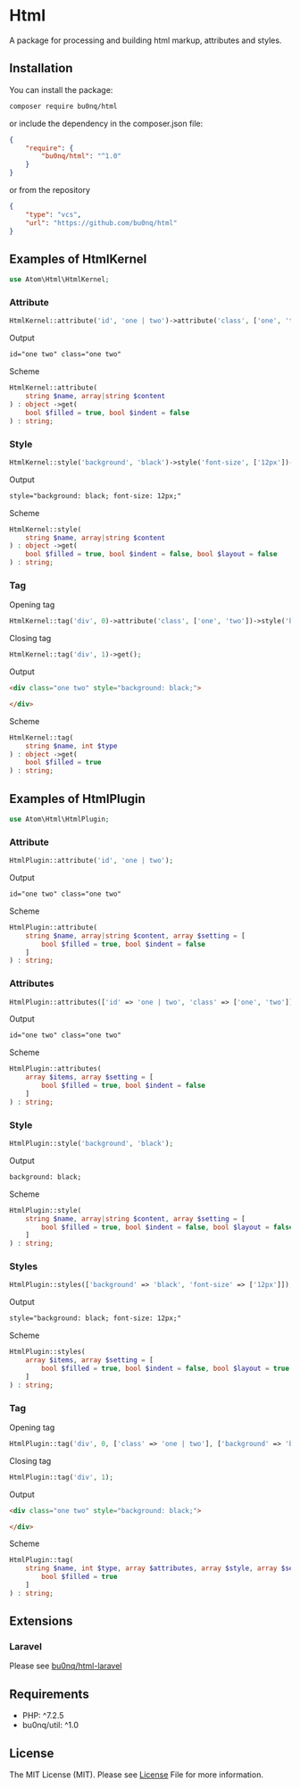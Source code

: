 # Html
A package for processing and building html markup, attributes and styles.

## Installation
You can install the package:

```bash
composer require bu0nq/html
```

or include the dependency in the composer.json file:

```json
{
    "require": {
        "bu0nq/html": "^1.0"
    }
}
```
or from the repository
```json
{
    "type": "vcs",
    "url": "https://github.com/bu0nq/html"
}
```

## Examples of HtmlKernel

```php
use Atom\Html\HtmlKernel;
```

### Attribute
```php
HtmlKernel::attribute('id', 'one | two')->attribute('class', ['one', 'two'])->get();
```
Output
```html
id="one two" class="one two"
```
Scheme
```php
HtmlKernel::attribute(
    string $name, array|string $content
) : object ->get(
    bool $filled = true, bool $indent = false
) : string;
```

### Style
```php
HtmlKernel::style('background', 'black')->style('font-size', ['12px'])->get();
```
Output
```html
style="background: black; font-size: 12px;"
```
Scheme
```php
HtmlKernel::style(
    string $name, array|string $content
) : object ->get(
    bool $filled = true, bool $indent = false, bool $layout = false
) : string;
```

### Tag
Opening tag
```php
HtmlKernel::tag('div', 0)->attribute('class', ['one', 'two'])->style('background', ['black'])->get();
```
Closing tag
```php
HtmlKernel::tag('div', 1)->get();
```
Output
```html
<div class="one two" style="background: black;">

</div>
```
Scheme
```php
HtmlKernel::tag(
    string $name, int $type
) : object ->get(
    bool $filled = true
) : string;
```

## Examples of HtmlPlugin

```php
use Atom\Html\HtmlPlugin;
```

### Attribute
```php
HtmlPlugin::attribute('id', 'one | two');
```
Output
```html
id="one two" class="one two"
```
Scheme
```php
HtmlPlugin::attribute(
    string $name, array|string $content, array $setting = [
        bool $filled = true, bool $indent = false
    ]
) : string;
```

### Attributes
```php
HtmlPlugin::attributes(['id' => 'one | two', 'class' => ['one', 'two']]);
```
Output
```html
id="one two" class="one two"
```
Scheme
```php
HtmlPlugin::attributes(
    array $items, array $setting = [
        bool $filled = true, bool $indent = false
    ]
) : string;
```

### Style
```php
HtmlPlugin::style('background', 'black');
```
Output
```html
background: black;
```
Scheme
```php
HtmlPlugin::style(
    string $name, array|string $content, array $setting = [
        bool $filled = true, bool $indent = false, bool $layout = false
    ]
) : string;
```

### Styles
```php
HtmlPlugin::styles(['background' => 'black', 'font-size' => ['12px']]);
```
Output
```html
style="background: black; font-size: 12px;"
```
Scheme
```php
HtmlPlugin::styles(
    array $items, array $setting = [
        bool $filled = true, bool $indent = false, bool $layout = true
    ]
) : string;
```

### Tag
Opening tag
```php
HtmlPlugin::tag('div', 0, ['class' => 'one | two'], ['background' => 'black']);
```
Closing tag
```php
HtmlPlugin::tag('div', 1);
```
Output
```html
<div class="one two" style="background: black;">

</div>
```
Scheme
```php
HtmlPlugin::tag(
    string $name, int $type, array $attributes, array $style, array $setting = [
        bool $filled = true
    ]
) : string;
```

## Extensions

### Laravel
Please see [bu0nq/html-laravel](https://github.com/bu0nq/html-laravel)

## Requirements
* PHP: ^7.2.5
* bu0nq/util: ^1.0

## License
The MIT License (MIT). Please see [License](https://github.com/bu0nq/html/blob/master/LICENSE) File for more information.
